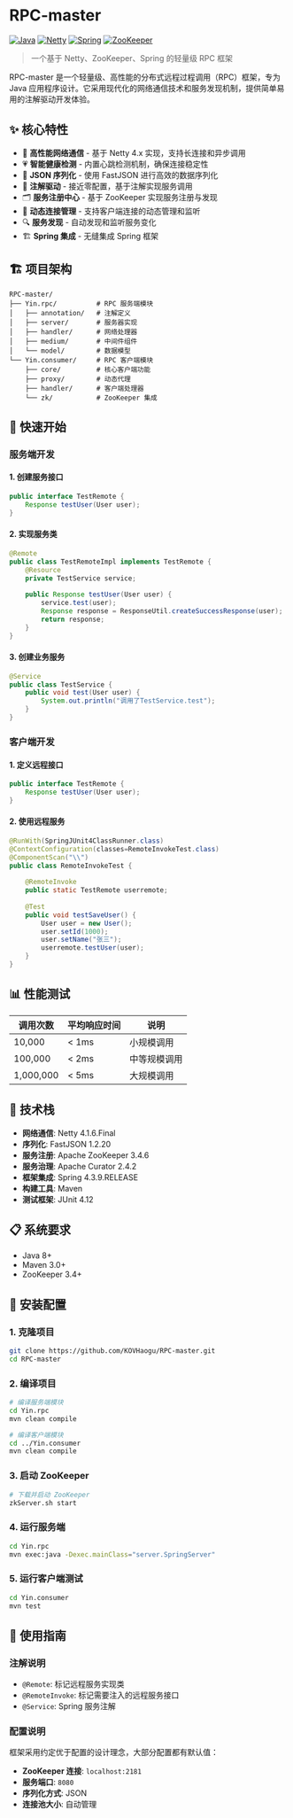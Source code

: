 # RPC-master

[![Java](https://img.shields.io/badge/Java-8+-orange.svg)](https://www.oracle.com/java/)
[![Netty](https://img.shields.io/badge/Netty-4.1.6-blue.svg)](https://netty.io/)
[![Spring](https://img.shields.io/badge/Spring-4.3.9-green.svg)](https://spring.io/)
[![ZooKeeper](https://img.shields.io/badge/ZooKeeper-3.4.6-red.svg)](https://zookeeper.apache.org/)

> 一个基于 Netty、ZooKeeper、Spring 的轻量级 RPC 框架

RPC-master 是一个轻量级、高性能的分布式远程过程调用（RPC）框架，专为 Java 应用程序设计。它采用现代化的网络通信技术和服务发现机制，提供简单易用的注解驱动开发体验。

## ✨ 核心特性

- 🚀 **高性能网络通信** - 基于 Netty 4.x 实现，支持长连接和异步调用
- 💗 **智能健康检测** - 内置心跳检测机制，确保连接稳定性
- 🔄 **JSON 序列化** - 使用 FastJSON 进行高效的数据序列化
- 📝 **注解驱动** - 接近零配置，基于注解实现服务调用
- 🗂️ **服务注册中心** - 基于 ZooKeeper 实现服务注册与发现
- 🔌 **动态连接管理** - 支持客户端连接的动态管理和监听
- 🔍 **服务发现** - 自动发现和监听服务变化
- 🏗️ **Spring 集成** - 无缝集成 Spring 框架

## 🏗️ 项目架构

```
RPC-master/
├── Yin.rpc/          # RPC 服务端模块
│   ├── annotation/   # 注解定义
│   ├── server/       # 服务器实现
│   ├── handler/      # 网络处理器
│   ├── medium/       # 中间件组件
│   └── model/        # 数据模型
└── Yin.consumer/     # RPC 客户端模块
    ├── core/         # 核心客户端功能
    ├── proxy/        # 动态代理
    ├── handler/      # 客户端处理器
    └── zk/           # ZooKeeper 集成
```

## 🚀 快速开始

### 服务端开发

#### 1. 创建服务接口

```java
public interface TestRemote {
    Response testUser(User user);  
}
```

#### 2. 实现服务类

```java
@Remote
public class TestRemoteImpl implements TestRemote {
    @Resource
    private TestService service;
    
    public Response testUser(User user) {
        service.test(user);
        Response response = ResponseUtil.createSuccessResponse(user);
        return response;
    }
}
```

#### 3. 创建业务服务

```java
@Service
public class TestService {
    public void test(User user) {
        System.out.println("调用了TestService.test");
    }
}
```

### 客户端开发

#### 1. 定义远程接口

```java
public interface TestRemote {
    Response testUser(User user);
}
```

#### 2. 使用远程服务

```java
@RunWith(SpringJUnit4ClassRunner.class)
@ContextConfiguration(classes=RemoteInvokeTest.class)
@ComponentScan("\\")
public class RemoteInvokeTest {
    
    @RemoteInvoke
    public static TestRemote userremote;
    
    @Test
    public void testSaveUser() {
        User user = new User();
        user.setId(1000);
        user.setName("张三");
        userremote.testUser(user);
    }
}
```

## 📊 性能测试

| 调用次数 | 平均响应时间 | 说明 |
|---------|-------------|------|
| 10,000  | < 1ms       | 小规模调用 |
| 100,000 | < 2ms       | 中等规模调用 |
| 1,000,000 | < 5ms     | 大规模调用 |

## 🔧 技术栈

- **网络通信**: Netty 4.1.6.Final
- **序列化**: FastJSON 1.2.20
- **服务注册**: Apache ZooKeeper 3.4.6
- **服务治理**: Apache Curator 2.4.2
- **框架集成**: Spring 4.3.9.RELEASE
- **构建工具**: Maven
- **测试框架**: JUnit 4.12

## 📋 系统要求

- Java 8+
- Maven 3.0+
- ZooKeeper 3.4+

## 🔧 安装配置

### 1. 克隆项目

```bash
git clone https://github.com/KOVHaogu/RPC-master.git
cd RPC-master
```

### 2. 编译项目

```bash
# 编译服务端模块
cd Yin.rpc
mvn clean compile

# 编译客户端模块
cd ../Yin.consumer
mvn clean compile
```

### 3. 启动 ZooKeeper

```bash
# 下载并启动 ZooKeeper
zkServer.sh start
```

### 4. 运行服务端

```bash
cd Yin.rpc
mvn exec:java -Dexec.mainClass="server.SpringServer"
```

### 5. 运行客户端测试

```bash
cd Yin.consumer
mvn test
```

## 📖 使用指南

### 注解说明

- `@Remote`: 标记远程服务实现类
- `@RemoteInvoke`: 标记需要注入的远程服务接口
- `@Service`: Spring 服务注解

### 配置说明

框架采用约定优于配置的设计理念，大部分配置都有默认值：

- **ZooKeeper 连接**: `localhost:2181`
- **服务端口**: `8080`
- **序列化方式**: JSON
- **连接池大小**: 自动管理

